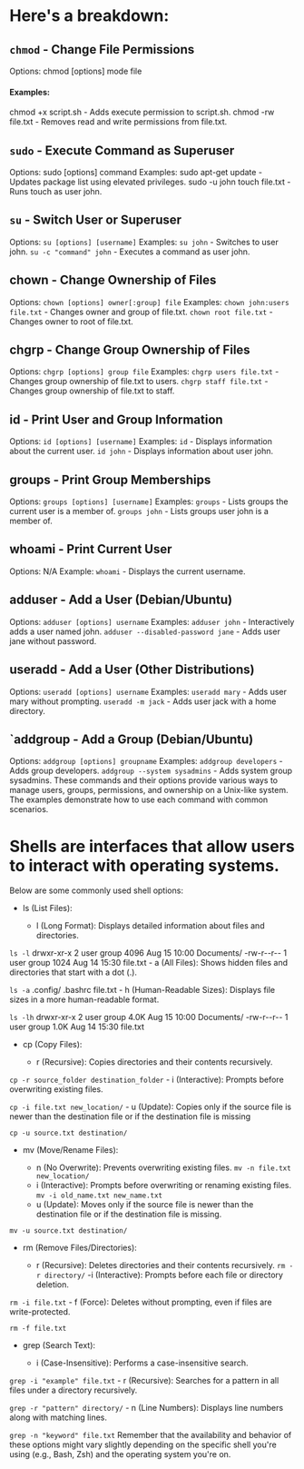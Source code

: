 # Here's a breakdown:

## `chmod` - Change File Permissions

Options: chmod [options] mode file
#### Examples:
chmod +x script.sh - Adds execute permission to script.sh.
chmod -rw file.txt - Removes read and write permissions from file.txt.
## `sudo` - Execute Command as Superuser

Options: sudo [options] command
Examples:
sudo apt-get update - Updates package list using elevated privileges.
sudo -u john touch file.txt - Runs touch as user john.
## `su` - Switch User or Superuser

Options: `su [options] [username]`
Examples:
`su john` - Switches to user john.
`su -c "command" john` - Executes a command as user john.
## chown - Change Ownership of Files

Options: `chown [options] owner[:group] file`
Examples:
`chown john:users file.txt` - Changes owner and group of file.txt.
`chown root file.txt` - Changes owner to root of file.txt.
## chgrp - Change Group Ownership of Files

Options: `chgrp [options] group file`
Examples:
`chgrp users file.txt` - Changes group ownership of file.txt to users.
`chgrp staff file.txt` - Changes group ownership of file.txt to staff.
## id - Print User and Group Information

Options: `id [options] [username]`
Examples:
`id` - Displays information about the current user.
`id john` - Displays information about user john.
## groups - Print Group Memberships

Options: `groups [options] [username]`
Examples:
`groups` - Lists groups the current user is a member of.
`groups john` - Lists groups user john is a member of.
## whoami - Print Current User

Options: N/A
Example:
`whoami` - Displays the current username.
## adduser - Add a User (Debian/Ubuntu)

Options: `adduser [options] username`
Examples:
`adduser john` - Interactively adds a user named john.
`adduser --disabled-password jane` - Adds user jane without password.
## useradd - Add a User (Other Distributions)

Options: `useradd [options] username`
Examples:
`useradd mary` - Adds user mary without prompting.
`useradd -m jack` - Adds user jack with a home directory.
## `addgroup - Add a Group (Debian/Ubuntu)

Options: `addgroup [options] groupname`
Examples:
`addgroup developers` - Adds group developers.
`addgroup --system sysadmins` - Adds system group sysadmins.
These commands and their options provide various ways to manage users, groups, permissions, and ownership on a Unix-like system. The examples demonstrate how to use each command with common scenarios.

# Shells are interfaces that allow users to interact with operating systems.
 Below are  some commonly used shell options:

- ls (List Files):

	- l (Long Format): Displays detailed information about files and directories.

`ls -l`
drwxr-xr-x 2 user group 4096 Aug 15 10:00 Documents/
-rw-r--r-- 1 user group 1024 Aug 14 15:30 file.txt
	- a (All Files): Shows hidden files and directories that start with a dot (.).


`ls -a`
.config/ .bashrc file.txt
	- h (Human-Readable Sizes): Displays file sizes in a more human-readable format.


`ls -lh`
drwxr-xr-x 2 user group 4.0K Aug 15 10:00 Documents/
-rw-r--r-- 1 user group 1.0K Aug 14 15:30 file.txt
- cp (Copy Files):

	- r (Recursive): Copies directories and their contents recursively.


`cp -r source_folder destination_folder`
	- i (Interactive): Prompts before overwriting existing files.

`cp -i file.txt new_location/`
	- u (Update): Copies only if the source file is newer than the destination file or if the destination file is missing

`cp -u source.txt destination/`

- mv (Move/Rename Files):

	- n (No Overwrite): Prevents overwriting existing files.
`mv -n file.txt new_location/`
	- i (Interactive): Prompts before overwriting or renaming existing files.
`mv -i old_name.txt new_name.txt`
	- u (Update): Moves only if the source file is newer than the destination file or if the destination file is missing.

`mv -u source.txt destination/`

- rm (Remove Files/Directories):

	- r (Recursive): Deletes directories and their contents recursively.
`rm -r directory/`
	-i (Interactive): Prompts before each file or directory deletion.

`rm -i file.txt`
	- f (Force): Deletes without prompting, even if files are write-protected.

`rm -f file.txt`

- grep (Search Text):

	- i (Case-Insensitive): Performs a case-insensitive search.

`grep -i "example" file.txt`
	- r (Recursive): Searches for a pattern in all files under a directory recursively.

`grep -r "pattern" directory/`
	- n (Line Numbers): Displays line numbers along with matching lines.

`grep -n "keyword" file.txt`
Remember that the availability and behavior of these options might vary slightly depending on the specific shell you're using (e.g., Bash, Zsh) and the operating system you're on.
